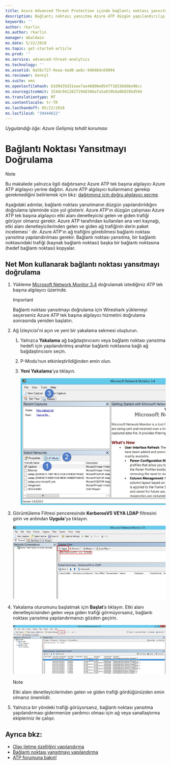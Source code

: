 ```yaml
---
title: Azure Advanced Threat Protection içinde bağlantı noktası yansıtmayı doğrulama | Microsoft Docs
description: Bağlantı noktası yansıtma Azure ATP düzgün yapılandırılıp yapılandırılmadığını doğrulamak açıklar
keywords: ''
author: rkarlin
ms.author: rkarlin
manager: mbaldwin
ms.date: 5/22/2018
ms.topic: get-started-article
ms.prod: ''
ms.service: advanced-threat-analytics
ms.technology: ''
ms.assetid: 0a56cf27-9eaa-4ad0-ae6c-9d0484c69094
ms.reviewer: bennyl
ms.suite: ems
ms.openlocfilehash: b3d9d35d31eee7ae46800e0547f18330d66e90cc
ms.sourcegitcommit: 324dc941282f2948366afa5a919bda0b029bd59d
ms.translationtype: MT
ms.contentlocale: tr-TR
ms.lasthandoff: 05/22/2018
ms.locfileid: "34444612"
---
```

*Uygulandığı öğe: Azure Gelişmiş tehdit koruması*



# <a name="validate-port-mirroring"></a>Bağlantı Noktası Yansıtmayı Doğrulama
> [!NOTE] 
> Bu makalede yalnızca ilgili dağıtırsanız Azure ATP tek başına algılayıcı Azure ATP algılayıcı yerine dağıtın. Azure ATP algılayıcı kullanmanız gerekip gerekmediğini belirlemek için bkz: [dağıtımınız için doğru algılayıcı seçme](atp-capacity-planning.md#choosing-the-right-sensor-type-for-your-deployment).
 
Aşağıdaki adımlar, bağlantı noktası yansıtmanın düzgün yapılandırıldığını doğrulama işleminde size yol gösterir. Azure ATP'ın düzgün çalışması Azure ATP tek başına algılayıcı etki alanı denetleyicisi gelen ve giden trafiği görüyor olmanız gerekir. Azure ATP tarafından kullanılan ana veri kaynağı, etki alanı denetleyicilerinden gelen ve giden ağ trafiğinin derin paket incelemesi ' dir. Azure ATP'ın ağ trafiğini görebilmesi bağlantı noktası yansıtma yapılandırılması gerekir. Bağlantı noktası yansıtma, bir bağlantı noktasındaki trafiği (kaynak bağlantı noktası) başka bir bağlantı noktasına (hedef bağlantı noktası) kopyalar.

## <a name="validate-port-mirroring-using-net-mon"></a>Net Mon kullanarak bağlantı noktası yansıtmayı doğrulama
1.  Yükleme [Microsoft Network Monitor 3.4](http://www.microsoft.com/download/details.aspx?id=4865) doğrulamak istediğiniz ATP tek başına algılayıcı üzerinde.

    > [!IMPORTANT]
    > Bağlantı noktası yansıtmayı doğrulama için Wireshark yüklemeyi seçerseniz Azure ATP tek başına algılayıcı hizmetini doğrulama sonrasında yeniden başlatın.

2.  Ağ İzleyicisi'ni açın ve yeni bir yakalama sekmesi oluşturun.

    1.  Yalnızca **Yakalama** ağ bağdaştırıcısını veya bağlantı noktası yansıtma hedefi için yapılandırılmış anahtar bağlantı noktasına bağlı ağ bağdaştırıcısını seçin.

    2.  P-Modu’nun etkinleştirildiğinden emin olun.

    3.  **Yeni Yakalama**’ya tıklayın.

        ![Yeni yakalama sekmesi oluşturma resmi](media/atp-port-mirroring-capture.png)

3.  Görüntüleme Filtresi penceresinde **KerberosV5 VEYA LDAP** filtresini girin ve ardından **Uygula**’ya tıklayın.

    ![KerberosV5 veya LDAP filtresini uygulama resmi](media/atp-port-mirroring-filter-settings.png)

4.  Yakalama oturumunu başlatmak için **Başlat**’a tıklayın. Etki alanı denetleyicisinden gelen veya giden trafiği görmüyorsanız, bağlantı noktası yansıtma yapılandırmanızı gözden geçirin.

    ![Yakalama oturumunu başlatma resmi](media/atp-port-mirroring-capture-traffic.png)

    > [!NOTE]
    > Etki alanı denetleyicilerinden gelen ve giden trafiği gördüğünüzden emin olmanız önemlidir.
    

5.  Yalnızca bir yöndeki trafiği görüyorsanız, bağlantı noktası yansıtma yapılandırması gidermenize yardımcı olması için ağ veya sanallaştırma ekipleriniz ile çalışır.

## <a name="see-also"></a>Ayrıca bkz:

- [Olay iletme özelliğini yapılandırma](configure-event-forwarding.md)
- [Bağlantı noktası yansıtmayı yapılandırma](configure-port-mirroring.md)
- [ATP forumuna bakın!](https://aka.ms/azureatpcommunity)
